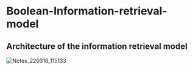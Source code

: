 # Boolean-Information-retrieval-model

## Architecture of the information retrieval model

![Notes_220316_115133](https://user-images.githubusercontent.com/66625110/158529238-b768acd8-a619-4bfc-993b-0f76d324c8ec.jpg)
